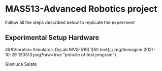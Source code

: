 # MAS513-Advanced Robotics project
Follow all the steps described below to replicate the experiment
## Experimental Setup Hardware
###Vibration Simulator( DyLab MVS-510)
  ![Alt text](./img/Immagine 2021-10-29 120513.png?raw=true "princile of test program")




Gianluca Salata
